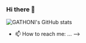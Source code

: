 ### Hi there 👋
![GATHONI's GitHub stats](https://github-readme-stats.vercel.app/api?username=GATHONI-WANJIRA&theme=merko&show_icons=true)
- 📫 How to reach me: ...
-->

